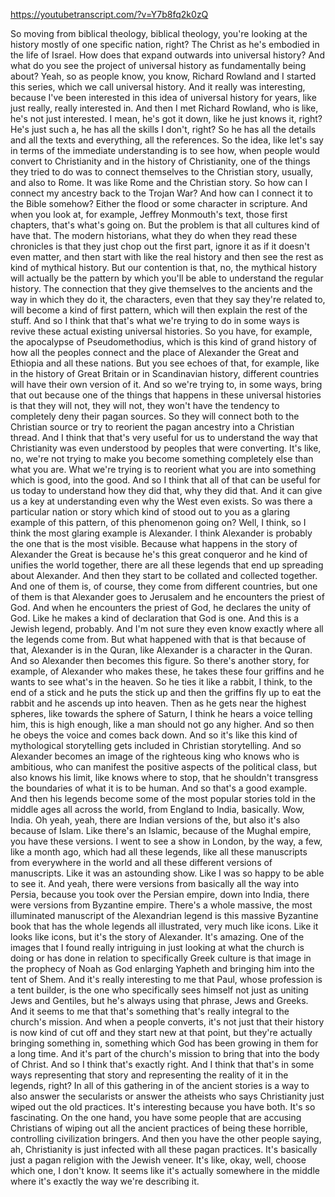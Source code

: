 https://youtubetranscript.com/?v=Y7b8fq2k0zQ

 So moving from biblical theology, biblical theology, you're looking at the history mostly of one specific nation, right? The Christ as he's embodied in the life of Israel. How does that expand outwards into universal history? And what do you see the project of universal history as fundamentally being about? Yeah, so as people know, you know, Richard Rowland and I started this series, which we call universal history. And it really was interesting, because I've been interested in this idea of universal history for years, like just really, really interested in. And then I met Richard Rowland, who is like, he's not just interested. I mean, he's got it down, like he just knows it, right? He's just such a, he has all the skills I don't, right? So he has all the details and all the texts and everything, all the references. So the idea, like let's say in terms of the immediate understanding is to see how, when people would convert to Christianity and in the history of Christianity, one of the things they tried to do was to connect themselves to the Christian story, usually, and also to Rome. It was like Rome and the Christian story. So how can I connect my ancestry back to the Trojan War? And how can I connect it to the Bible somehow? Either the flood or some character in scripture. And when you look at, for example, Jeffrey Monmouth's text, those first chapters, that's what's going on. But the problem is that all cultures kind of have that. The modern historians, what they do when they read these chronicles is that they just chop out the first part, ignore it as if it doesn't even matter, and then start with like the real history and then see the rest as kind of mythical history. But our contention is that, no, the mythical history will actually be the pattern by which you'll be able to understand the regular history. The connection that they give themselves to the ancients and the way in which they do it, the characters, even that they say they're related to, will become a kind of first pattern, which will then explain the rest of the stuff. And so I think that that's what we're trying to do in some ways is revive these actual existing universal histories. So you have, for example, the apocalypse of Pseudomethodius, which is this kind of grand history of how all the peoples connect and the place of Alexander the Great and Ethiopia and all these nations. But you see echoes of that, for example, like in the history of Great Britain or in Scandinavian history, different countries will have their own version of it. And so we're trying to, in some ways, bring that out because one of the things that happens in these universal histories is that they will not, they will not, they won't have the tendency to completely deny their pagan sources. So they will connect both to the Christian source or try to reorient the pagan ancestry into a Christian thread. And I think that that's very useful for us to understand the way that Christianity was even understood by peoples that were converting. It's like, no, we're not trying to make you become something completely else than what you are. What we're trying is to reorient what you are into something which is good, into the good. And so I think that all of that can be useful for us today to understand how they did that, why they did that. And it can give us a key at understanding even why the West even exists. So was there a particular nation or story which kind of stood out to you as a glaring example of this pattern, of this phenomenon going on? Well, I think, so I think the most glaring example is Alexander. I think Alexander is probably the one that is the most visible. Because what happens in the story of Alexander the Great is because he's this great conqueror and he kind of unifies the world together, there are all these legends that end up spreading about Alexander. And then they start to be collated and collected together. And one of them is, of course, they come from different countries, but one of them is that Alexander goes to Jerusalem and he encounters the priest of God. And when he encounters the priest of God, he declares the unity of God. Like he makes a kind of declaration that God is one. And this is a Jewish legend, probably. And I'm not sure they even know exactly where all the legends come from. But what happened with that is that because of that, Alexander is in the Quran, like Alexander is a character in the Quran. And so Alexander then becomes this figure. So there's another story, for example, of Alexander who makes these, he takes these four griffins and he wants to see what's in the heaven. So he ties it like a rabbit, I think, to the end of a stick and he puts the stick up and then the griffins fly up to eat the rabbit and he ascends up into heaven. Then as he gets near the highest spheres, like towards the sphere of Saturn, I think he hears a voice telling him, this is high enough, like a man should not go any higher. And so then he obeys the voice and comes back down. And so it's like this kind of mythological storytelling gets included in Christian storytelling. And so Alexander becomes an image of the righteous king who knows who is ambitious, who can manifest the positive aspects of the political class, but also knows his limit, like knows where to stop, that he shouldn't transgress the boundaries of what it is to be human. And so that's a good example. And then his legends become some of the most popular stories told in the middle ages all across the world, from England to India, basically. Wow, India. Oh yeah, yeah, there are Indian versions of the, but also it's also because of Islam. Like there's an Islamic, because of the Mughal empire, you have these versions. I went to see a show in London, by the way, a few, like a month ago, which had all these legends, like all these manuscripts from everywhere in the world and all these different versions of manuscripts. Like it was an astounding show. Like I was so happy to be able to see it. And yeah, there were versions from basically all the way into Persia, because you took over the Persian empire, down into India, there were versions from Byzantine empire. There's a whole massive, the most illuminated manuscript of the Alexandrian legend is this massive Byzantine book that has the whole legends all illustrated, very much like icons. Like it looks like icons, but it's the story of Alexander. It's amazing. One of the images that I found really intriguing in just looking at what the church is doing or has done in relation to specifically Greek culture is that image in the prophecy of Noah as God enlarging Yapheth and bringing him into the tent of Shem. And it's really interesting to me that Paul, whose profession is a tent builder, is the one who specifically sees himself not just as uniting Jews and Gentiles, but he's always using that phrase, Jews and Greeks. And it seems to me that that's something that's really integral to the church's mission. And when a people converts, it's not just that their history is now kind of cut off and they start new at that point, but they're actually bringing something in, something which God has been growing in them for a long time. And it's part of the church's mission to bring that into the body of Christ. And so I think that's exactly right. And I think that that's in some ways representing that story and representing the reality of it in the legends, right? In all of this gathering in of the ancient stories is a way to also answer the secularists or answer the atheists who says Christianity just wiped out the old practices. It's interesting because you have both. It's so fascinating. On the one hand, you have some people that are accusing Christians of wiping out all the ancient practices of being these horrible, controlling civilization bringers. And then you have the other people saying, ah, Christianity is just infected with all these pagan practices. It's basically just a pagan religion with the Jewish veneer. It's like, okay, well, choose which one, I don't know. It seems like it's actually somewhere in the middle where it's exactly the way we're describing it.